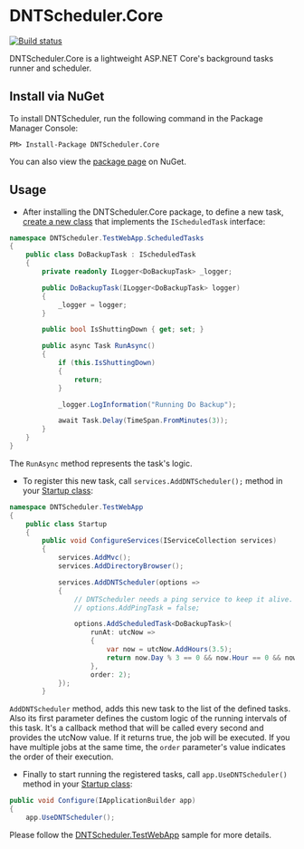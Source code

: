 DNTScheduler.Core
=======
[![Build status](https://ci.appveyor.com/api/projects/status/x1r05odufaqgb1uq?svg=true)](https://ci.appveyor.com/project/VahidN/dntscheduler-core)

DNTScheduler.Core is a lightweight ASP.NET Core's background tasks runner and scheduler.

Install via NuGet
-----------------
To install DNTScheduler, run the following command in the Package Manager Console:

```
PM> Install-Package DNTScheduler.Core
```

You can also view the [package page](http://www.nuget.org/packages/DNTScheduler.Core/) on NuGet.

## Usage
* After installing the DNTScheduler.Core package, to define a new task, [create a new class](/src/DNTScheduler.TestWebApp/ScheduledTasks/) that implements the `IScheduledTask` interface:
```csharp
namespace DNTScheduler.TestWebApp.ScheduledTasks
{
    public class DoBackupTask : IScheduledTask
    {
        private readonly ILogger<DoBackupTask> _logger;

        public DoBackupTask(ILogger<DoBackupTask> logger)
        {
            _logger = logger;
        }

        public bool IsShuttingDown { get; set; }

        public async Task RunAsync()
        {
            if (this.IsShuttingDown)
            {
                return;
            }

            _logger.LogInformation("Running Do Backup");

            await Task.Delay(TimeSpan.FromMinutes(3));
        }
    }
}
```
The `RunAsync` method represents the task's logic.

* To register this new task, call `services.AddDNTScheduler();` method in your [Startup class](/src/DNTScheduler.TestWebApp/Startup.cs):
```csharp
namespace DNTScheduler.TestWebApp
{
    public class Startup
    {
        public void ConfigureServices(IServiceCollection services)
        {
            services.AddMvc();
            services.AddDirectoryBrowser();

            services.AddDNTScheduler(options =>
            {
                // DNTScheduler needs a ping service to keep it alive. Set it to false if you don't need it. Its default value is true.
                // options.AddPingTask = false;

                options.AddScheduledTask<DoBackupTask>(
                    runAt: utcNow =>
                    {
                        var now = utcNow.AddHours(3.5);
                        return now.Day % 3 == 0 && now.Hour == 0 && now.Minute == 1 && now.Second == 1;
                    },
                    order: 2);
            });
        }
```
`AddDNTScheduler` method, adds this new task to the list of the defined tasks. Also its first parameter defines the custom logic of the running intervals of this task. It's a callback method that will be called every second and provides the utcNow value. If it returns true, the job will be executed.
If you have multiple jobs at the same time, the `order` parameter's value indicates the order of their execution.

* Finally to start running the registered tasks, call `app.UseDNTScheduler()` method in your [Startup class](/src/DNTScheduler.TestWebApp/Startup.cs):
```csharp
public void Configure(IApplicationBuilder app)
{
    app.UseDNTScheduler();
```


Please follow the [DNTScheduler.TestWebApp](/src/DNTScheduler.TestWebApp) sample for more details.